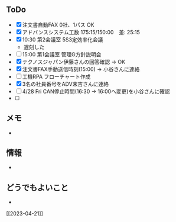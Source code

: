 ## ToDo
- [x] 注文書自動FAX 0社、1パス OK
- [x] アドバンスシステム工数 175:15/150:00　差: 25:15
- [x] 10:30 第2会議室 5S3定効率化会議
	- 遅刻した
- [ ] 15:00 第1会議室 管理G方針説明会
- [x] テクノスジャパン伊藤さんの回答確認 → OK
- [x] 注文書FAX手動送信時刻(15:00) → 小谷さんに連絡
- [ ] 工機RPA フローチャート作成
- [x] 3名の社員番号をADV末吉さんに連絡
- [ ] 4/28 Fri CAN停止時間(16:30 → 16:00へ変更)を小谷さんに確認
- [ ] 


## メモ
- 


## 情報
- 


## どうでもよいこと
- 


[[2023-04-21]]

